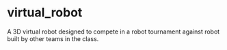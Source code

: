 # virtual_robot
A 3D virtual robot designed to compete in a robot tournament against robot built by other teams in the class.
